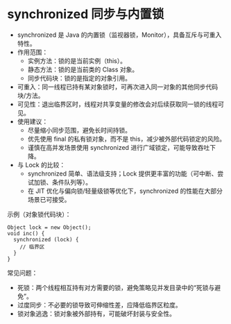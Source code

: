 # synchronized 同步与内置锁

- synchronized 是 Java 的内置锁（监视器锁，Monitor），具备互斥与可重入特性。
- 作用范围：
  - 实例方法：锁的是当前实例（this）。
  - 静态方法：锁的是当前类的 Class 对象。
  - 同步代码块：锁的是指定的对象引用。
- 可重入：同一线程已持有某对象锁时，可再次进入同一对象的其他同步代码块/方法。
- 可见性：退出临界区时，线程对共享变量的修改会对后续获取同一锁的线程可见。
- 使用建议：
  - 尽量缩小同步范围，避免长时间持锁。
  - 优先使用 final 的私有锁对象，而不是 this，减少被外部代码锁定的风险。
  - 谨慎在高并发场景使用 synchronized 进行广域锁定，可能导致吞吐下降。
- 与 Lock 的比较：
  - synchronized 简单、语法级支持；Lock 提供更丰富的功能（可中断、尝试加锁、条件队列等）。
  - 在 JIT 优化与偏向锁/轻量级锁等优化下，synchronized 的性能在大部分场景已可接受。

示例（对象锁代码块）：
```
Object lock = new Object();
void inc() {
  synchronized (lock) {
    // 临界区
  }
}
```

常见问题：
- 死锁：两个线程相互持有对方需要的锁，避免策略见并发目录中的“死锁与避免”。
- 过度同步：不必要的锁导致可伸缩性差，应降低临界区粒度。
- 锁对象逃逸：锁对象被外部持有，可能破坏封装与安全性。